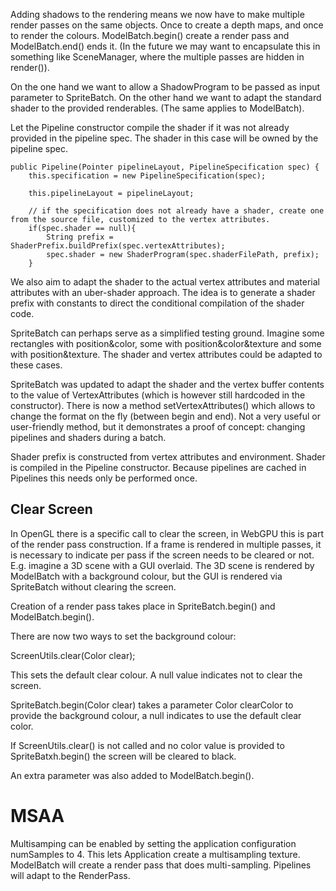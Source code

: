 

Adding shadows to the rendering means we now have to make multiple render passes on the same objects. Once to create a depth maps, and once to render the colours.
ModelBatch.begin() create a render pass and ModelBatch.end() ends it.  (In the future we may want to encapsulate this in something like SceneManager, where the multiple
passes are hidden in render()).

On the one hand we want to allow a ShadowProgram to be passed as input parameter to SpriteBatch.  On the other hand we want to adapt the standard shader
to the provided renderables. (The same applies to ModelBatch).

Let the Pipeline constructor compile the shader if it was not already provided in the pipeline spec.   The shader in this case will be owned by the pipeline spec.
    
    public Pipeline(Pointer pipelineLayout, PipelineSpecification spec) {
        this.specification = new PipelineSpecification(spec);

        this.pipelineLayout = pipelineLayout;

        // if the specification does not already have a shader, create one from the source file, customized to the vertex attributes.
        if(spec.shader == null){
            String prefix = ShaderPrefix.buildPrefix(spec.vertexAttributes);
            spec.shader = new ShaderProgram(spec.shaderFilePath, prefix);
        }


We also aim to adapt the shader to the actual vertex attributes and material attributes with an uber-shader approach.  The idea is to generate a shader prefix with constants
to direct the conditional compilation of the shader code.

SpriteBatch can perhaps serve as a simplified testing ground. Imagine some rectangles with position&color, some with position&color&texture and some with position&texture.
The shader and vertex attributes could be adapted to these cases.

SpriteBatch was updated to adapt the shader and the vertex buffer contents to the value of VertexAttributes (which is however still hardcoded in the constructor).
There is now a method setVertexAttributes() which allows to change the format on the fly (between begin and end).
Not a very useful or user-friendly method, but it demonstrates a proof of concept: changing pipelines and shaders during a batch.

Shader prefix is constructed from vertex attributes and environment.  Shader is compiled in the Pipeline constructor.  Because pipelines are cached in Pipelines this needs
only be performed once.



Clear Screen
------------
In OpenGL there is a specific call to clear the screen, in WebGPU this is part of the render pass construction.  If a frame is rendered in multiple passes, it is necessary to
indicate per pass if the screen needs to be cleared or not.  E.g. imagine a 3D scene with a GUI overlaid.  The 3D scene is rendered by ModelBatch with a background colour, but
the GUI is rendered via SpriteBatch without clearing the screen.

Creation of a render pass takes place in SpriteBatch.begin() and ModelBatch.begin().

There are now two ways to set the background colour:

ScreenUtils.clear(Color clear);

This sets the default clear colour.  A null value indicates not to clear the screen.

SpriteBatch.begin(Color clear) takes a parameter Color clearColor to provide the background colour, a null indicates to use the default clear color.

If ScreenUtils.clear() is not called and no color value is provided to SpriteBatxh.begin() the screen will be cleared to black.

An extra parameter was also added to ModelBatch.begin().


MSAA
====

Multisamping can be enabled by setting the application configuration numSamples to 4.  This lets Application create a multisampling texture.
ModelBatch will create a render pass that does multi-sampling.  Pipelines will adapt to the RenderPass.



